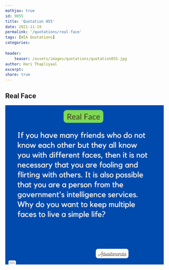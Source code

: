 ```yaml
---
mathjax: true
id: 9055
title: 'Quotation 055'
date: 2021-11-19
permalink: '/quotations/real-face'
tags: [WIA Quotations] 
categories: 

header:
    teaser: /assets/images/quotations/quotation055.jpg
author: Hari Thapliyaal 
excerpt:
share: true 
---
```


## Real Face

![Real Face](/assets/images/quotations/quotation055.jpg)
